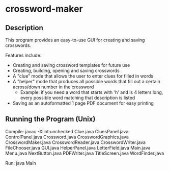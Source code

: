 # crossword-maker

## Description

This program provides an easy-to-use GUI for creating and saving crosswords. 

Features include:
* Creating and saving crossword templates for future use
* Creating, building, opening and saving crosswords
* A "clue" mode that allows the user to enter clues for filled in words
* A "helper" mode that produces all possible words that fill out a certain across/down number in the crossword
  * Example: if you need a word that starts with 'h' and is 4 letters long, every possible word matching that description is listed
* Saving as an autoformatted 1 page PDF document for easy printing

## Running the Program (Unix)

Compile: javac -Xlint:unchecked Clue.java CluesPanel.java ControlPanel.java Crossword.java CrosswordGraphics.java CrosswordMaker.java CrosswordReader.java CrosswordWriter.java FileChooser.java GUI.java HelperPanel.java LetterField.java Main.java Menu.java NextButton.java PDFWriter.java TitleScreen.java WordFinder.java

Run: java Main
